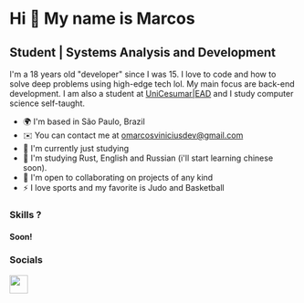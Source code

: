 Hi 👀 My name is Marcos
==========================

Student | Systems Analysis and Development
-----------------------------

I'm a 18 years old "developer" since I was 15. I love to code and how to solve deep problems using high-edge tech lol. My main focus are back-end development. I am also a student at [UniCesumar|EAD](https://www.unicesumar.edu.br/home/) and I study computer science self-taught.
* 🌍  I'm based in São Paulo, Brazil
* ✉️  You can contact me at [omarcosviniciusdev@gmail.com](mailto:omarcosdev@gmail.com)
* 🚀  I'm currently just studying
* 🧠  I'm studying Rust, English and Russian (i'll start learning chinese soon).
* 🤝  I'm open to collaborating on projects of any kind
* ⚡  I love sports and my favorite is Judo and Basketball
### Skills ?

#### Soon!

### Socials

<a href="https://www.linkedin.com/in/marcos-vin%C3%ADcius-8ab575260/" target="_blank" rel="noreferrer"><img src="https://raw.githubusercontent.com/danielcranney/readme-generator/main/public/icons/socials/linkedin.svg" width="32" height="32" /></a>
